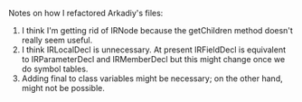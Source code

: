 Notes on how I refactored Arkadiy's files:
1) I think I'm getting rid of IRNode because the getChildren method doesn't really seem useful.
2) I think IRLocalDecl is unnecessary. At present IRFieldDecl is equivalent to IRParameterDecl and IRMemberDecl
   but this might change once we do symbol tables.
3) Adding final to class variables might be necessary; on the other hand, might not be possible.
